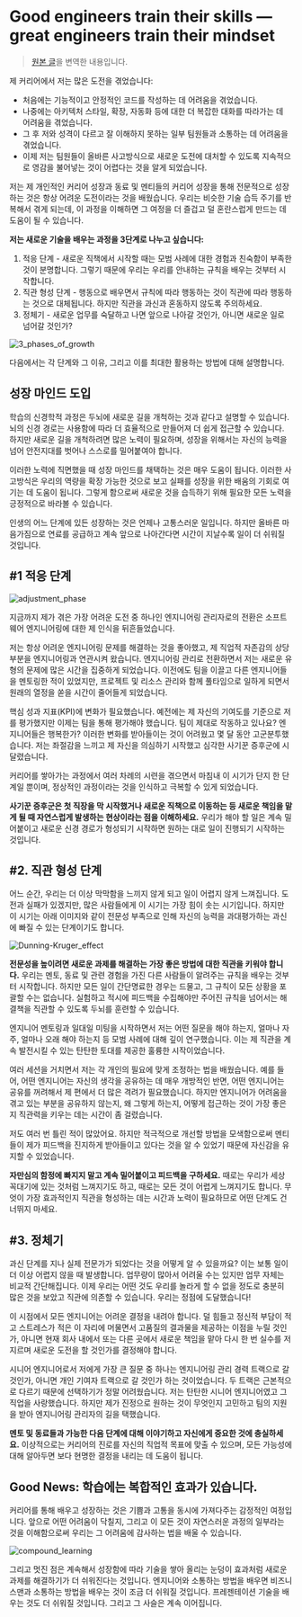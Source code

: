 # Good engineers train their skills — great engineers train their mindset

> [원본 글](https://medium.com/@juraj.malenica/good-engineers-train-their-skills-great-engineers-train-their-mindset-0ee0427ba0ea)을 변역한 내용입니다.

제 커리어에서 저는 많은 도전을 겪었습니다:

- 처음에는 기능적이고 안정적인 코드를 작성하는 데 어려움을 겪었습니다.
- 나중에는 아키텍처 스타일, 확장, 자동화 등에 대한 더 복잡한 대화를 따라가는 데 어려움을 겪었습니다.
- 그 후 저와 성격이 다르고 잘 이해하지 못하는 일부 팀원들과 소통하는 데 어려움을 겪었습니다.
- 이제 저는 팀원들이 올바른 사고방식으로 새로운 도전에 대처할 수 있도록 지속적으로 영감을 불어넣는 것이 어렵다는 것을 알게 되었습니다.

저는 제 개인적인 커리어 성장과 동료 및 멘티들의 커리어 성장을 통해 전문적으로 성장하는 것은 항상 어려운 도전이라는 것을 배웠습니다. 우리는 비슷한 기술 습득 주기를 반복해서 겪게 되는데, 이 과정을 이해하면 그 여정을 더 즐겁고 덜 혼란스럽게 만드는 데 도움이 될 수 있습니다.

**저는 새로운 기술을 배우는 과정을 3단계로 나누고 싶습니다:**

1. 적응 단계 - 새로운 직책에서 시작할 때는 모범 사례에 대한 경험과 친숙함이 부족한 것이 분명합니다. 그렇기 때문에 우리는 우리를 안내하는 규칙을 배우는 것부터 시작합니다. 
2. 직관 형성 단계 - 행동으로 배우면서 규칙에 따라 행동하는 것이 직관에 따라 행동하는 것으로 대체됩니다. 하지만 직관을 과신과 혼동하지 않도록 주의하세요. 
3. 정체기 - 새로운 업무를 숙달하고 나면 앞으로 나아갈 것인가, 아니면 새로운 일로 넘어갈 것인가?

![3_phases_of_growth](https://miro.medium.com/v2/resize:fit:1400/format:webp/0*gbfaL_8V9xu8Ghlj.png)

다음에서는 각 단계와 그 이유, 그리고 이를 최대한 활용하는 방법에 대해 설명합니다.

## 성장 마인드 도입

학습의 신경학적 과정은 두뇌에 새로운 길을 개척하는 것과 같다고 설명할 수 있습니다. 뇌의 신경 경로는 사용함에 따라 더 효율적으로 만들어져 더 쉽게 접근할 수 있습니다. 하지만 새로운 길을 개척하려면 많은 노력이 필요하며, 성장을 위해서는 자신의 능력을 넘어 안전지대를 벗어나 스스로를 밀어붙여야 합니다.

이러한 노력에 직면했을 때 성장 마인드를 채택하는 것은 매우 도움이 됩니다. 이러한 사고방식은 우리의 역량을 확장 가능한 것으로 보고 실패를 성장을 위한 배움의 기회로 여기는 데 도움이 됩니다. 그렇게 함으로써 새로운 것을 습득하기 위해 필요한 모든 노력을 긍정적으로 바라볼 수 있습니다.

인생의 어느 단계에 있든 성장하는 것은 언제나 고통스러운 일입니다. 하지만 올바른 마음가짐으로 연료를 공급하고 계속 앞으로 나아간다면 시간이 지날수록 일이 더 쉬워질 것입니다.


## #1 적응 단계

![adjustment_phase](https://miro.medium.com/v2/resize:fit:1400/format:webp/0*Gpty9qO7mw4klV7W.png)

지금까지 제가 겪은 가장 어려운 도전 중 하나인 엔지니어링 관리자로의 전환은 소프트웨어 엔지니어링에 대한 제 인식을 뒤흔들었습니다.

저는 항상 어려운 엔지니어링 문제를 해결하는 것을 좋아했고, 제 직업적 자존감의 상당 부분을 엔지니어링과 연관시켜 왔습니다. 엔지니어링 관리로 전환하면서 저는 새로운 유형의 문제에 많은 시간을 집중하게 되었습니다. 이전에도 팀을 이끌고 다른 엔지니어들을 멘토링한 적이 있었지만, 프로젝트 및 리소스 관리와 함께 풀타임으로 일하게 되면서 원래의 열정을 쏟을 시간이 줄어들게 되었습니다.

핵심 성과 지표(KPI)에 변화가 필요했습니다. 예전에는 제 자신의 기여도를 기준으로 저를 평가했지만 이제는 팀을 통해 평가해야 했습니다. 팀이 제대로 작동하고 있나요? 엔지니어들은 행복한가? 이러한 변화를 받아들이는 것이 어려웠고 몇 달 동안 고군분투했습니다. 저는 좌절감을 느끼고 제 자신을 의심하기 시작했고 심각한 사기꾼 증후군에 시달렸습니다.

커리어를 쌓아가는 과정에서 여러 차례의 시련을 겪으면서 마침내 이 시기가 단지 한 단계일 뿐이며, 정상적인 과정이라는 것을 인식하고 극복할 수 있게 되었습니다.

**사기꾼 증후군은 첫 직장을 막 시작했거나 새로운 직책으로 이동하는 등 새로운 책임을 맡게 될 때 자연스럽게 발생하는 현상이라는 점을 이해하세요.** 우리가 해야 할 일은 계속 밀어붙이고 새로운 신경 경로가 형성되기 시작하면 원하는 대로 일이 진행되기 시작하는 것입니다.

## #2. 직관 형성 단계

어느 순간, 우리는 더 이상 막막함을 느끼지 않게 되고 일이 어렵지 않게 느껴집니다. 도전과 실패가 있겠지만, 많은 사람들에게 이 시기는 가장 힘이 솟는 시기입니다. 하지만 이 시기는 아래 이미지와 같이 전문성 부족으로 인해 자신의 능력을 과대평가하는 과신에 빠질 수 있는 단계이기도 합니다.

![Dunning-Kruger_effect](https://miro.medium.com/v2/resize:fit:1400/format:webp/0*Z228vDmVNsY4Hb8A.png)

**전문성을 높이려면 새로운 과제를 해결하는 가장 좋은 방법에 대한 직관을 키워야 합니다.** 우리는 멘토, 동료 및 관련 경험을 가진 다른 사람들이 알려주는 규칙을 배우는 것부터 시작합니다. 하지만 모든 일이 간단명료한 경우는 드물고, 그 규칙이 모든 상황을 포괄할 수는 없습니다. 실험하고 적시에 피드백을 수집해야만 주어진 규칙을 넘어서는 해결책을 직관할 수 있도록 두뇌를 훈련할 수 있습니다.

엔지니어 멘토링과 일대일 미팅을 시작하면서 저는 어떤 질문을 해야 하는지, 얼마나 자주, 얼마나 오래 해야 하는지 등 모범 사례에 대해 깊이 연구했습니다. 이는 제 직관을 계속 발전시킬 수 있는 탄탄한 토대를 제공한 훌륭한 시작이었습니다.

여러 세션을 거치면서 저는 각 개인의 필요에 맞게 조정하는 법을 배웠습니다. 예를 들어, 어떤 엔지니어는 자신의 생각을 공유하는 데 매우 개방적인 반면, 어떤 엔지니어는 공유를 꺼려해서 제 편에서 더 많은 격려가 필요했습니다. 하지만 엔지니어가 어려움을 겪고 있는 부분을 공유하지 않는지, 왜 그렇게 하는지, 어떻게 접근하는 것이 가장 좋은지 직관력을 키우는 데는 시간이 좀 걸렸습니다.

저도 여러 번 틀린 적이 많았어요. 하지만 적극적으로 개선할 방법을 모색함으로써 멘티들이 제가 피드백을 진지하게 받아들이고 있다는 것을 알 수 있었기 때문에 자신감을 유지할 수 있었습니다.

**자만심의 함정에 빠지지 말고 계속 밀어붙이고 피드백을 구하세요.** 때로는 우리가 세상 꼭대기에 있는 것처럼 느껴지기도 하고, 때로는 모든 것이 어렵게 느껴지기도 합니다. 무엇이 가장 효과적인지 직관을 형성하는 데는 시간과 노력이 필요하므로 어떤 단계도 건너뛰지 마세요.

## #3. 정체기

과신 단계를 지나 실제 전문가가 되었다는 것을 어떻게 알 수 있을까요? 이는 보통 일이 더 이상 어렵지 않을 때 발생합니다. 업무량이 많아서 어려울 수는 있지만 업무 자체는 비교적 간단해집니다. 이제 우리는 어떤 것도 우리를 놀라게 할 수 없을 정도로 충분히 많은 것을 보았고 직관에 의존할 수 있습니다. 우리는 정점에 도달했습니다!

이 시점에서 모든 엔지니어는 어려운 결정을 내려야 합니다. 덜 힘들고 정신적 부담이 적고 스트레스가 적은 이 자리에 머물면서 고품질의 결과물을 제공하는 이점을 누릴 것인가, 아니면 현재 회사 내에서 또는 다른 곳에서 새로운 책임을 맡아 다시 한 번 실수를 저지르며 새로운 도전을 할 것인가를 결정해야 합니다.

시니어 엔지니어로서 저에게 가장 큰 질문 중 하나는 엔지니어링 관리 경력 트랙으로 갈 것인가, 아니면 개인 기여자 트랙으로 갈 것인가 하는 것이었습니다. 두 트랙은 근본적으로 다르기 때문에 선택하기가 정말 어려웠습니다. 저는 탄탄한 시니어 엔지니어였고 그 직업을 사랑했습니다. 하지만 제가 진정으로 원하는 것이 무엇인지 고민하고 팀의 지원을 받아 엔지니어링 관리자의 길을 택했습니다.

**멘토 및 동료들과 가능한 다음 단계에 대해 이야기하고 자신에게 중요한 것에 충실하세요.** 이상적으로는 커리어의 진로를 자신의 직업적 목표에 맞출 수 있으며, 모든 가능성에 대해 알아두면 보다 현명한 결정을 내리는 데 도움이 됩니다.

## Good News: 학습에는 복합적인 효과가 있습니다.

커리어를 통해 배우고 성장하는 것은 기쁨과 고통을 동시에 가져다주는 감정적인 여정입니다. 앞으로 어떤 어려움이 닥칠지, 그리고 이 모든 것이 자연스러운 과정의 일부라는 것을 이해함으로써 우리는 그 어려움에 감사하는 법을 배울 수 있습니다.

![compound_learning](https://miro.medium.com/v2/resize:fit:1400/format:webp/0*JazCKKO9I-bSULGx.png)

그리고 멋진 점은 계속해서 성장함에 따라 기술을 쌓아 올리는 눈덩이 효과처럼 새로운 과제를 해결하기가 더 쉬워진다는 것입니다. 엔지니어와 소통하는 방법을 배우면 비즈니스맨과 소통하는 방법을 배우는 것이 조금 더 쉬워질 것입니다. 프레젠테이션 기술을 배우는 것도 더 쉬워질 것입니다. 그리고 그 사슬은 계속 이어집니다.
